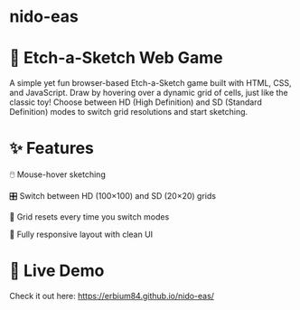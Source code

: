 # nido-eas

# 🎨 Etch-a-Sketch Web Game
A simple yet fun browser-based Etch-a-Sketch game built with HTML, CSS, and JavaScript.
Draw by hovering over a dynamic grid of cells, just like the classic toy! Choose between HD (High Definition) and SD (Standard Definition) modes to switch grid resolutions and start sketching.

# ✨ Features
🖱️ Mouse-hover sketching

🎛️ Switch between HD (100×100) and SD (20×20) grids

🔄 Grid resets every time you switch modes

📱 Fully responsive layout with clean UI

# 🚀 Live Demo
Check it out here: https://erbium84.github.io/nido-eas/
